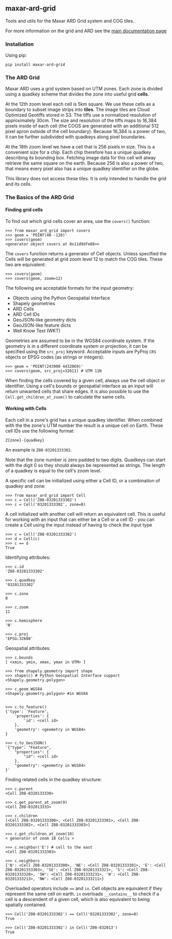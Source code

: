 ## maxar-ard-grid

Tools and utils for the Maxar ARD Grid system and COG tiles.

For more information on the grid and ARD see the [main documentation page](https://ard.maxar.com/docs/about/)

### Installation

Using pip:

```
pip install maxar-ard-grid 
```


### The ARD Grid

Maxar ARD uses a grid system based on UTM zones. Each zone is divided using a quadkey scheme that divides the zone into useful grid **cells**.

At the 12th zoom level each cell is 5km square. We use these cells as a boundary to subset image strips into **tiles**. The image tiles are Cloud Optimized Geotiffs stored in S3. The tiffs use a normalized resolution of approximately 30cm. The size and resolution of the tiffs maps to 16,384 pixels inside of each cell (the COGS are generated with an additional 512 pixel apron outside of the cell boundary). Because 16,384 is a power of two, it can be further subdivided with quadkeys along pixel boundaries.

At the 18th zoom level we have a cell that is 256 pixels in size. This is a convenient size for a chip. Each chip therefore has a unique quadkey describing its bounding box. Fetching image data for this cell will alway retrieve the same square on the earth. Because 256 is also a power of two, that means every pixel also has a unique quadkey identifier on the globe.

This library does not access these tiles. It is only intended to handle the grid and its cells.


### The Basics of the ARD Grid

#### Finding grid cells

To find out which grid cells cover an area, use the `covers()` function:

```pycon
>>> from maxar_ard_grid import covers
>>> geom = 'POINT(40 -120)'
>>> covers(geom)
<generator object covers at 0x11d9dfe08>>
```

The `covers` function returns a generator of Cell objects. Unless specified the Cells will be generated at grid zoom level 12 to match the COG tiles. These two are equivalent:

```pycon
>>> covers(geom)
>>> covers(geom, zoom=12)
```

The following are acceptable formats for the input geometry:

- Objects using the Python Geospatial Interface 
- Shapely geometries
- ARD Cells
- ARD Cell IDs
- GeoJSON-like geometry dicts
- GeoJSON-like feature dicts
- Well Know Text (WKT)

Geometries are assumed to be in the WGS84 coordinate system. If the geometry is in a different coordinate system or projection, it can be specified using the `src_proj` keyword. Acceptable inputs are PyProj `CRS` objects or EPSG codes (as strings or integers):

```pycon
>>> geom = 'POINT(243900 4432069)'
>>> covers(geom, src_proj=32611) # UTM 11N
```

When finding the cells covered by a given cell, always use the cell object or identifier. Using a cell's bounds or geospatial interface as an input will return unwanted cells that share edges. It is also possible to use the `Cell.get_children_at_zoom()` to calculate the same cells.

#### Working with Cells

Each cell in a zone's grid has a unique quadkey identifier. When combined with the the zone's UTM number the result is a unique cell on Earth. These cell IDs use the following format:

`Z{zone}-{quadkey}`

An example is `Z08-03201333302`.

Note that the zone number is zero padded to two digits. Quadkeys can start with the digit 0 so they should always be represented as strings. The length of a quadkey is equal to the cell's zoom level.

A specific cell can be initialized using either a Cell ID, or a combination of quadkey and zone:

```pycon
>>> from maxar_ard_grid import Cell
>>> c = Cell('Z08-03201333302')
>>> c = Cell('03201333302', zone=8)
```

A cell initialized with another cell will return an equivalent cell. This is useful for working with an input that can either be a Cell or a cell ID - you can create a Cell using the input instead of having to check the input type

```pycon
>>> c = Cell('Z08-03201333302')
>>> d = Cell(c)
>>> c == d
True
```

Identifying attributes:

```pycon
>>> c.id
'Z08-03201333302'

>>> c.quadkey
'03201333302'

>>> c.zone
8

>>> c.zoom
11

>>> c.hemisphere
'N'

>>> c.proj
'EPSG:32608'
```

Geospatial attributes:

```pycon
>>> c.bounds
[ <xmin, ymin, xmax, ymax in UTM> ]

>>> from shapely.geometry import shape
>>> shape(c) # Python Geospatial Interface support
<Shapely.geometry.polygon>   

>>> c.geom_WGS84
<Shapely.geometry.polygon> #in WGS84


>>> c.to_feature()
{'type': 'Feature', 
    'properties': {
        'id': <cell id> 
    }, 
    'geometry': <geometry in WGS84>
}

>>> c.to_GeoJSON()
'{"type": "Feature", 
    "properties": {
        "id": <cell id> 
    }, 
    "geometry": <geometry in WGS84>
}'

```

Finding related cells in the quadkey structure:

```pycon
>>> c.parent
<Cell Z08-0320133330>

>>> c.get_parent_at_zoom(9)
<Cell Z08-032013333>

>>> c.children
[<Cell Z08-03201333300>, <Cell Z08-03201333301>, <Cell Z08-03201333302>, <Cell Z08-03201333303>]

>>> c.get_children_at_zoom(18)
< generator of zoom 18 Cells >

>>> c.neighbor('E') # cell to the east
<Cell Z08-03201333303>

>>> c.neighbors
{'N': <Cell Z08-03201333300>, 'NE': <Cell Z08-03201333301>, 'E': <Cell Z08-03201333303>, 'SE': <Cell Z08-03201333321>, 'S': <Cell Z08-03201333320>, 'SW': <Cell Z08-03201333231>, 'W': <Cell Z08-03201333213>, 'NW': <Cell Z08-03201333211>}

```

Overloaded operators include `==` and `in`. Cell objects are equivalent if they represent the same cell on earth. `in` overloads `__contains__` to check if a cell is a descendent of a given cell, which is also equivalent to being spatially contained.

```pycon
>>> Cell('Z08-03201333302') == Cell('03201333302', zone=8) 
True

>>> Cell('Z08-03201333302') in Cell('Z08-032013') 
True
```
